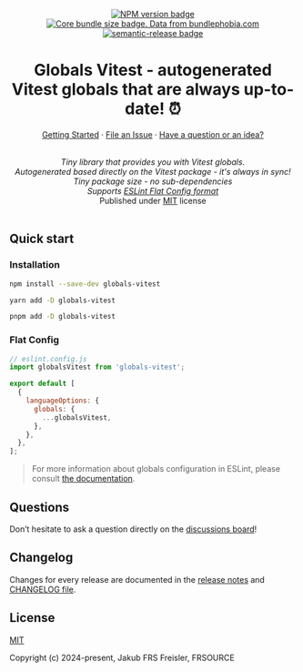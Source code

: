 <p align="center">
  <a href="https://www.npmjs.com/package/globals-vitest">
    <img src="https://img.shields.io/npm/v/globals-vitest" alt="NPM version badge">
  </a>
  <a href="https://bundlephobia.com/result?p=globals-vitest" title="Visit bundlephobia for more details!">
    <img src="https://img.shields.io/bundlephobia/minzip/globals-vitest" alt="Core bundle size badge. Data from bundlephobia.com">
  </a>
  <a href="https://github.com/semantic-release/semantic-release">
    <img src="https://img.shields.io/badge/%20%20%F0%9F%93%A6%F0%9F%9A%80-semantic--release-e10079.svg" alt="semantic-release badge">
  </a>
</p>

<h1 align="center">Globals Vitest - autogenerated Vitest globals that are always up-to-date! ⏰</h1>

<p align="center">
  <a href="#quick-start">Getting Started</a>
  ·
  <a href="https://github.com/FRSOURCE/toolkit/issues">File an Issue</a>
  ·
  <a href="#questions">Have a question or an idea?</a>
  <br>
</p>

<p align="center">
  <br>
  <i>Tiny library that provides you with Vitest globals.
    <br>Autogenerated based directly on the Vitest package - it's always in sync!
    <br>Tiny package size - no sub-dependencies
    <br>Supports <a href="https://eslint.org/docs/latest/use/configure/configuration-files">ESLint Flat Config format</a></i>
    <br>Published under <a href="https://opensource.org/licenses/MIT" target="_blank">MIT</a> license</i>
  <br>
  <br>
</p>

## Quick start

### Installation

```bash
npm install --save-dev globals-vitest

yarn add -D globals-vitest

pnpm add -D globals-vitest
```

### Flat Config

```js
// eslint.config.js
import globalsVitest from 'globals-vitest';

export default [
  {
    languageOptions: {
      globals: {
        ...globalsVitest,
      },
    },
  },
];
```

> For more information about globals configuration in ESLint, please consult [the documentation](https://eslint.org/docs/latest/use/configure/language-options#specifying-globals).

## Questions

Don’t hesitate to ask a question directly on the [discussions board](https://github.com/FRSOURCE/toolkit/discussions)!

## Changelog

Changes for every release are documented in the [release notes](https://github.com/FRSOURCE/toolkit/releases) and [CHANGELOG file](https://github.com/FRSOURCE/toolkit/tree/main/packages/globals-vitest/CHANGELOG.md).

## License

[MIT](https://opensource.org/licenses/MIT)

Copyright (c) 2024-present, Jakub FRS Freisler, FRSOURCE
